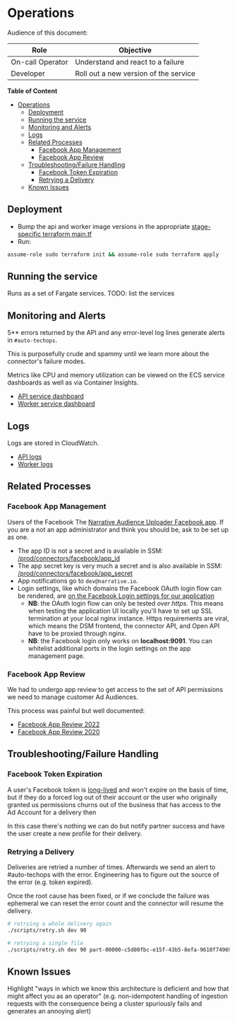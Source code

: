 # Operations

Audience of this document:

| Role             | Objective                             |
| ---------------- | ------------------------------------- |
| On-call Operator | Understand and react to a failure     |
| Developer        | Roll out a new version of the service |

**Table of Content**
- [Operations](#operations)
  - [Deployment](#deployment)
  - [Running the service](#running-the-service)
  - [Monitoring and Alerts](#monitoring-and-alerts)
  - [Logs](#logs)
  - [Related Processes](#related-processes)
    - [Facebook App Management](#facebook-app-management)
    - [Facebook App Review](#facebook-app-review)
  - [Troubleshooting/Failure Handling](#troubleshootingfailure-handling)
    - [Facebook Token Expiration](#facebook-token-expiration)
    - [Retrying a Delivery](#retrying-a-delivery)
  - [Known Issues](#known-issues)

## Deployment

- Bump the api and worker image versions in the appropriate [stage-specific terraform main.tf](./infra/prod/main.tf)
- Run:

```bash
assume-role sudo terraform init && assume-role sudo terraform apply
```

## Running the service

Runs as a set of Fargate services. TODO: list the services

## Monitoring and Alerts

5** errors returned by the API and any error-level log lines generate alerts in `#auto-techops`.

This is purposefully crude and spammy until we learn more about the connector's failure modes.

Metrics like CPU and memory utilization can be viewed on the ECS service dashboards as well as via Container Insights.

- [API service dashboard](https://us-east-1.console.aws.amazon.com/ecs/v2/clusters/facebook-connector-api-prod/services/facebook-connector-api-service-prod/health?region=us-east-1)
- [Worker service dashboard](https://us-east-1.console.aws.amazon.com/ecs/v2/clusters/facebook-connector-worker-prod/services/facebook-connector-worker-service-prod/health?region=us-east-1)


## Logs

Logs are stored in CloudWatch.

- [API logs](https://us-east-1.console.aws.amazon.com/cloudwatch/home?region=us-east-1#logsV2:logs-insights$3FqueryDetail$3D$257E$2528end$257E0$257Estart$257E-3600$257EtimeType$257E$2527RELATIVE$257Eunit$257E$2527seconds$257EeditorString$257E$2527fields*20*40timestamp*2c*20*40message*0a*7c*20sort*20*40timestamp*20desc*0a*7c*20limit*20200$257EisLiveTail$257Efalse$257EqueryId$257E$2527de2ca053-551e-4b02-bc66-47960951b095$257Esource$257E$2528$257E$2527facebook-connector-api-fargate_task_log_group-prod$2529$2529)
- [Worker logs](https://us-east-1.console.aws.amazon.com/cloudwatch/home?region=us-east-1#logsV2:logs-insights$3FqueryDetail$3D$257E$2528end$257E0$257Estart$257E-3600$257EtimeType$257E$2527RELATIVE$257Eunit$257E$2527seconds$257EeditorString$257E$2527fields*20*40timestamp*2c*20*40message*0a*7c*20sort*20*40timestamp*20desc*0a*7c*20limit*20200$257EisLiveTail$257Efalse$257EqueryId$257E$2527de2ca053-551e-4b02-bc66-47960951b095$257Esource$257E$2528$257E$2527facebook-connector-worker-fargate_task_log_group-prod$2529$2529)

## Related Processes

### Facebook App Management

Users of the Facebook The [Narrative Audience Uploader Facebook app](https://developers.facebook.com/apps/554425321962851/dashboard/?business_id=465873190594197). If you are a not an app administrator and think you should be, ask to be set up as one.

- The app ID is not a secret and is available in SSM: [/prod/connectors/facebook/app_id](https://us-east-1.console.aws.amazon.com/systems-manager/parameters/prod/connectors/facebook/app_id/description?region=us-east-1&tab=Table#list_parameter_filters=Name:Contains:facebook)
- The app secret key is very much a secret and is also available in SSM: [/prod/connectors/facebook/app_secret](https://us-east-1.console.aws.amazon.com/systems-manager/parameters/prod/connectors/facebook/app_secret/description?region=us-east-1&tab=Table#list_parameter_filters=Name:Contains:facebook)
- App notifications go to `dev@narrative.io`.
- Login settings, like which domains the Facebook OAuth login flow can be rendered, are
  [on the Facebook Login settings for our application](https://developers.facebook.com/apps/554425321962851/fb-login/settings/?business_id=465873190594197)
  - **NB**: the OAuth login flow can only be tested _over https_. This means when testing the application UI locally
    you'll have to set up SSL termination at your local nginx instance. Https requirements are viral, which means
    the DSM frontend, the connector API, and Open API have to be proxied through nginx.
  - **NB**: the Facebook login only works on **localhost:9091**. You can whitelist additional ports in the login
    settings on the app management page.

### Facebook App Review

We had to undergo app review to get access to the set of API permissions we need to manage customer Ad Audiences.

This process was painful but well documented:

- [Facebook App Review 2022](https://www.notion.so/narrativeio/Facebook-App-Review-2022-a5a709155b4945eb8d67d6840973dcbd)
- [Facebook App Review 2020](https://www.notion.so/narrativeio/Facebook-App-Review-337134acfe0646389d3ff59ec137b66f)


## Troubleshooting/Failure Handling

### Facebook Token Expiration

A user's Facebook token is [long-lived](https://developers.facebook.com/docs/facebook-login/guides/access-tokens/get-long-lived)
and won't expire on the basis of time, but if they do a forced log out of their account or the user who originally
granted us permissions churns out of the business that has access to the Ad Account for a delivery then 

In this case there's nothing we can do but notify partner success and have the user create a new profile for their
delivery.

### Retrying a Delivery

Deliveries are retried a number of times. Afterwards we send an alert to #auto-techops with the error.
Engineering has to figure out the source of the error (e.g. token expired).

Once the root cause has been fixed, or if we conclude the failure was ephemeral we can reset the error count and the
connector will resume the delivery.

```bash
# retrying a whole delivery again
./scripts/retry.sh dev 90 

# retrying a single file
./scripts/retry.sh dev 90 part-00000-c5d00fbc-e15f-43b5-8efa-9610f749696a-c000.json
```

## Known Issues

Highlight "ways in which we know this architecture is deficient and how that might affect you as an operator" (e.g. non-idempotent handling of ingestion requests with the consequence being a cluster spuriously fails and generates an annoying alert) 
